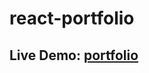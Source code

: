 # react-portfolio

## Live Demo: [portfolio](https://react-portfolio-ggw2izmb3-tearsoprah.vercel.app/)
